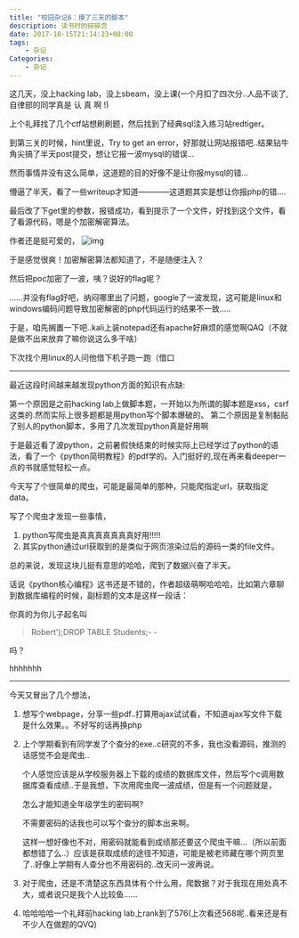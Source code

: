 ```yaml
---
title: "校园杂记6：摸了三天的脚本"
description: 读书时的碎碎念
date: 2017-10-15T21:14:23+08:00
tags:
    - 杂记
Categories:
    - 杂记
---
```


这几天，没上hacking lab，没上sbeam，没上课(一个月扣了四次分..人品不谈了,自律部的同学真是 认 真 啊 !)

上个礼拜找了几个ctf站想刷刷题，然后找到了经典sql注入练习站redtiger。

到第三关的时候，hint里说，Try to get an error，好那就让网站报错吧..结果钻牛角尖搞了半天post提交，想让它报一波mysql的错误…

然而事情并没有这么简单，这道题的目的好像不是让你报mysql的错…

懵逼了半天，看了一些writeup才知道————这道题其实是想让你报php的错….

最后改了下get里的参数，报错成功，看到提示了一个文件，好找到这个文件，看了看源代码，嗯是个加密解密算法。

作者还是挺可爱的，
![img](http://p6jpvwsnk.bkt.clouddn.com/18-5-21/83271786.jpg)

于是感觉很爽！加密解密算法都知道了，不是随便注入？

然后把poc加密了一波，咦？说好的flag呢？

……并没有flag好吧，纳闷哪里出了问题，google了一波发现，这可能是linux和windows编码问题导致加密解密的php代码运行的结果不一致…..

于是，咱先搁置一下吧..kali上装notepad还有apache好麻烦的感觉啊QAQ（不就是做不出来放弃了嘛你说这么多干啥）

下次找个用linux的人问他借下机子跑一跑（借口

------

最近这段时间越来越发现python方面的知识有点缺:

第一个原因是之前hacking lab上做脚本题，一开始以为所谓的脚本题是xss，csrf这类的.然而实际上很多题都是用python写个脚本爆破的。
第二个原因是复制黏贴了别人的python脚本，多用了几次发现python真是好用啊

于是最近看了波python，之前暑假快结束的时候实际上已经学过了python的语法，看了一个《python简明教程》的pdf学的。入门挺好的,现在再来看deeper一点的书就感觉轻松一点。

今天写了个很简单的爬虫，可能是最简单的那种，只能爬指定url，获取指定data。

写了个爬虫才发现一些事情，

1. python写爬虫是真真真真真真真好用!!!!!
2. 其实python通过url获取到的是类似于网页渲染过后的源码一类的file文件。

总的来说，发现这块儿挺有意思的哈哈，爬到了数据兴奋了半天。

话说《python核心编程》这书还是不错的，作者超级萌啊哈哈哈，比如第六章聊到数据库编程的时候，副标题的文本是这样一段话：

你真的为你儿子起名叫

> Robert’);DROP TABLE Students;- -

吗？

hhhhhhh

------

今天又冒出了几个想法，

1. 想写个webpage，分享一些pdf..打算用ajax试试看，不知道ajax写文件下载是什么效果。。不好写的话再换php

2. 上个学期看到有同学发了个查分的exe..c研究的不多，我也没看源码，推测的话感觉不会是爬虫..

   个人感觉应该是从学校服务器上下载的成绩的数据库文件，然后写个c调用数据库查看成绩..于是我想，下次用爬虫爬一波成绩，但是有一个问题就是，

   怎么才能知道全年级学生的密码啊?

   不需要密码的话我也可以写个查分的脚本出来啊。

   这样一想好像也不对，用密码就能看到成绩那还要这个爬虫干嘛…（所以前面都想错了么..）应该是获取成绩的途径不知道，可能是被老师藏在哪个网页里了..好像上学期有人查分也不用密码的..改天问一波再说。

3. 对于爬虫，还是不清楚这东西具体有个什么用，爬数据？对于我现在用处真不大，或者说只是我个人比较鱼……

4. 哈哈哈哈一个礼拜前hacking lab上rank到了576(上次看还568呢..看来还是有不少人在做题的QVQ)